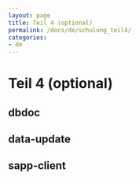 ```yaml
---
layout: page
title: Teil 4 (optional)
permalink: /docs/de/schulung_teil4/
categories: 
- de
---
```


# Teil 4 (optional)

## dbdoc

## data-update

## sapp-client

